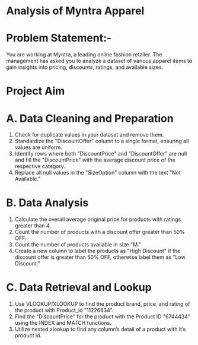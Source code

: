 # Analysis of Myntra Apparel

# Problem Statement:- 
You are working at Myntra, a leading online fashion retailer. 
The management has asked you to analyze a dataset of various apparel items to gain insights into pricing, discounts, ratings, and available sizes.

# Project Aim

# A. Data Cleaning and Preparation

1) Check for duplicate values in your dataset and remove them.
2) Standardize the "DiscountOffer" column to a single format, ensuring all values are uniform.
3) Identify rows where both "DiscountPrice" and "DiscountOffer" are null and fill the "DiscountPrice" with the average discount price of the respective category.
4) Replace all null values in the "SizeOption" column with the text "Not Available."

# B. Data Analysis

1) Calculate the overall average original price for products with ratings greater than 4.
2) Count the number of products with a discount offer greater than 50% OFF.
3) Count the number of products available in size "M."
4) Create a new column to label the products as "High Discount" if the discount offer is greater than 50% OFF, otherwise label them as "Low Discount."
   
# C. Data Retrieval and Lookup

1) Use VLOOKUP/XLOOKUP to find the product brand, price, and rating of the product with Product_id "11226634".
2) Find the "DiscountPrice" for the product with the Product ID "6744434" using the INDEX and MATCH functions.
3) Utilize nested xlookup to find any column’s detail of a product with it’s product id.

